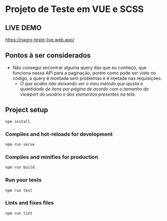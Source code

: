# Projeto de Teste em VUE e SCSS

## LIVE DEMO
https://nagro-teste-live.web.app/

## Pontos à ser considerados
- Não consegui encontrar alguma query das que eu conheço, que funciona nessa API para a paginação, porém como pode ser visto no código, a query é montada sem problemas e é injetada nas requisições.
    - *O que acaba não deixando ver o meu método que ajusta a quantidade de itens por página de acordo com o tamanho da viewport do usuário e dos elementos presentes na tela.*

## Project setup
```
npm install
```

### Compiles and hot-reloads for development
```
npm run serve
```

### Compiles and minifies for production
```
npm run build
```

### Run your tests
```
npm run test
```

### Lints and fixes files
```
npm run lint
```

<!-- ### Customize configuration
See [Configuration Reference](https://cli.vuejs.org/config/). -->
